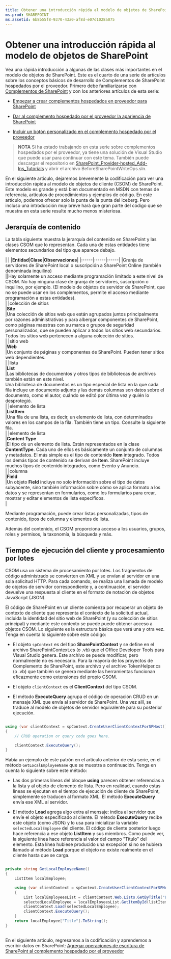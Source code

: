 ```yaml
---
title: Obtener una introducción rápida al modelo de objetos de SharePoint
ms.prod: SHAREPOINT
ms.assetid: 6b8b55f8-9370-43a0-af8d-e07d1028a075
---
```



# Obtener una introducción rápida al modelo de objetos de SharePoint
Vea una rápida introducción a algunas de las clases más importantes en el modelo de objetos de SharePoint.
Este es el cuarto de una serie de artículos sobre los conceptos básicos de desarrollo de Complementos de SharePoint hospedados por el proveedor. Primero debe familiarizarse con  [Complementos de SharePoint](sharepoint-add-ins.md) y con los anteriores artículos de esta serie:
  
    
    


-  [Empezar a crear complementos hospedados en proveedor para SharePoint](get-started-creating-provider-hosted-sharepoint-add-ins.md)
    
  
-  [Dar al complemento hospedado por el proveedor la apariencia de SharePoint](give-your-provider-hosted-add-in-the-sharepoint-look-and-feel.md)
    
  
-  [Incluir un botón personalizado en el complemento hospedado por el proveedor](include-a-custom-button-in-the-provider-hosted-add-in.md)
    
  

> **NOTA**
> Si ha estado trabajando en esta serie sobre complementos hospedados por el proveedor, ya tiene una solución de Visual Studio que puede usar para continuar con este tema. También puede descargar el repositorio en  [SharePoint_Provider-hosted_Add-Ins_Tutorials](https://github.com/OfficeDev/SharePoint_Provider-hosted_Add-ins_Tutorials) y abrir el archivo BeforeSharePointWriteOps.sln.
  
    
    

En el siguiente artículo, dejaremos brevemente la codificación para ver una introducción rápida al modelo de objetos de cliente (CSOM) de SharePoint. Este modelo es grande y está bien documentado en MSDN con temas de referencia, artículos de procedimientos y ejemplos de código. En este artículo, podemos ofrecer solo la punta de la punta del iceberg. Pero incluso una introducción muy breve hará que gran parte del código que se muestra en esta serie resulte mucho menos misteriosa. 
## Jerarquía de contenido

La tabla siguiente muestra la jerarquía del contenido en SharePoint y las clases CSOM que lo representan. Cada una de estas entidades tiene elementos secundarios del tipo que aparece debajo.
  
    
    

|
|
|**Entidad**|**Clase**|**Observaciones**|
|:-----|:-----|:-----|
|Granja de servidores de SharePoint local o suscripción a SharePoint Online (también denominada inquilino)  <br/> ||Hay solamente un acceso mediante programación limitado a este nivel de CSOM. No hay ninguna clase de granja de servidores, suscripción o inquilino, por ejemplo. (El modelo de objetos de servidor de SharePoint, que no se puede usar en los complementos, permite el acceso mediante programación a estas entidades).  <br/> |
|colección de sitios  <br/> |**Site** <br/> |Una colección de sitios web que están agrupados juntos principalmente por razones administrativas y para albergar componentes de SharePoint, como páginas maestras con su marca o grupos de seguridad personalizados, que se pueden aplicar a todos los sitios web secundarios. Todos los sitios web pertenecen a alguna colección de sitios.  <br/> |
|sitio web  <br/> |**Web** <br/> |Un conjunto de páginas y componentes de SharePoint. Pueden tener sitios web dependientes.  <br/> |
|lista  <br/> |**List** <br/> |Las bibliotecas de documentos y otros tipos de bibliotecas de archivos también están en este nivel.  <br/> Una biblioteca de documentos es un tipo especial de lista en la que cada fila incluye un documento adjunto y las demás columnas son datos sobre el documento, como el autor, cuándo se editó por última vez y quién lo desprotegió.  <br/> |
|elemento de lista  <br/> |**ListItem** <br/> |Una fila de una lista, es decir, un elemento de lista, con determinados valores en los campos de la fila. También tiene un tipo. Consulte la siguiente fila.  <br/> |
|elemento de lista  <br/> |**Content Type** <br/> |El tipo de un elemento de lista. Están representados en la clase **ContentType**. Cada uno de ellos es básicamente un conjunto de columnas y metadatos. El más simple es el tipo de contenido **Item** integrado. Todos los demás tipos de contenido se derivan de **Item**. SharePoint incluye muchos tipos de contenido integrados, como Evento y Anuncio.  <br/> |
|columna  <br/> |**Field** <br/> |Un objeto **Field** incluye no solo información sobre el tipo de datos subyacente, sino también información sobre cómo se aplica formato a los datos y se representan en formularios, como los formularios para crear, mostrar y editar elementos de lista específicos. <br/> |
   

  
    
    
Mediante programación, puede crear listas personalizadas, tipos de contenido, tipos de columna y elementos de lista. 
  
    
    
Además del contenido, el CSOM proporciona acceso a los usuarios, grupos, roles y permisos, la taxonomía, la búsqueda y más.
  
    
    

## Tiempo de ejecución del cliente y procesamiento por lotes
<a name="CSOMBatching"> </a>

CSOM usa un sistema de procesamiento por lotes. Los fragmentos de código administrado se convierten en XML y se envían al servidor en una sola solicitud HTTP. Para cada comando, se realiza una llamada de modelo de objetos de servidor correspondiente y, a continuación, el servidor devuelve una respuesta al cliente en el formato de notación de objetos JavaScript (JSON). 
  
    
    
El código de SharePoint en un cliente comienza por recuperar un objeto de contexto de cliente que representa el contexto de la solicitud actual, incluida la identidad del sitio web de SharePoint (y su colección de sitios principal) y mediante este contexto se puede puede obtener acceso a objetos CSOM. Lo siguiente es la estructura básica que verá una y otra vez. Tenga en cuenta lo siguiente sobre este código:
  
    
    

- El objeto  `spContext` es del tipo **SharePointContext** y se define en el archivo SharePointContext.cs (o .vb) que el Office Developer Tools para Visual Studio genera. Este archivo se puede modificar, pero normalmente no es necesario. Para la mayoría de los proyectos de Complemento de SharePoint, este archivo y el archivo TokenHelper.cs (o .vb) que también se genera mediante las herramientas funcionan eficazmente como extensiones del propio CSOM.
    
  
- El objeto  `clientContext` es el **ClientContext** del tipo CSOM.
    
  
- El método **ExecuteQuery** agrupa el código de operación CRUD en un mensaje XML que envía al servidor de SharePoint. Una vez allí, se traduce al modelo de objetos de servidor equivalente para su posterior ejecución.
    
  



```cs

using (var clientContext = spContext.CreateUserClientContextForSPHost())
{
    // CRUD operation or query code goes here.

    clientContext.ExecuteQuery();
}
```

Había un ejemplo de este patrón en el artículo anterior de esta serie, en el método  `GetLocalEmployeeName` que se muestra a continuación. Tenga en cuenta lo siguiente sobre este método:
  
    
    

- Las dos primeras líneas del bloque **using** parecen obtener referencias a la lista y al objeto de elemento de lista. Pero en realidad, cuando estas líneas se ejecutan en el tiempo de ejecución de cliente de SharePoint, simplemente se traducen al formato XML. El método **ExecuteQuery** envía ese XML al servidor.
    
  
-  El método **Load** agrega algo extra al mensaje: indica al servidor que envíe el objeto especificado al cliente. El método **ExecuteQuery** recibe este objeto (como JSON) y lo usa para inicializar la variable `selectedLocalEmployee` del cliente. El código de cliente posterior luego hace referencia a ese objeto **ListItem** y sus miembros. Como puede ver, la siguiente línea hace referencia al valor del campo "Título" del elemento. Esta línea hubiese producido una excepción si no se hubiera llamado al método **Load** porque el objeto no existe realmente en el cliente hasta que se carga.
    
  



```cs

private string GetLocalEmployeeName()
{
    ListItem localEmployee;

    using (var clientContext = spContext.CreateUserClientContextForSPHost())
    {
        List localEmployeesList = clientContext.Web.Lists.GetByTitle("Local Employees");
        selectedLocalEmployee = localEmployeesList.GetItemById(listItemID);
        clientContext.Load(selectedLocalEmployee);
        clientContext.ExecuteQuery();
    }
    return localEmployee["Title"].ToString();
}
```


## 
<a name="Nextsteps"> </a>

 En el siguiente artículo, regresamos a la codificación y aprendemos a escribir datos en SharePoint: [Agregar operaciones de escritura de SharePoint al complemento hospedado por el proveedor](add-sharepoint-write-operations-to-the-provider-hosted-add-in.md)
  
    
    

